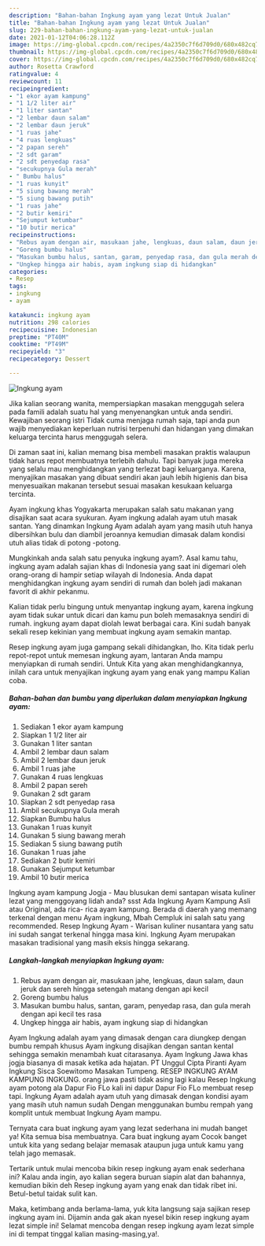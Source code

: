 ```yaml
---
description: "Bahan-bahan Ingkung ayam yang lezat Untuk Jualan"
title: "Bahan-bahan Ingkung ayam yang lezat Untuk Jualan"
slug: 229-bahan-bahan-ingkung-ayam-yang-lezat-untuk-jualan
date: 2021-01-12T04:06:28.112Z
image: https://img-global.cpcdn.com/recipes/4a2350c7f6d709d0/680x482cq70/ingkung-ayam-foto-resep-utama.jpg
thumbnail: https://img-global.cpcdn.com/recipes/4a2350c7f6d709d0/680x482cq70/ingkung-ayam-foto-resep-utama.jpg
cover: https://img-global.cpcdn.com/recipes/4a2350c7f6d709d0/680x482cq70/ingkung-ayam-foto-resep-utama.jpg
author: Rosetta Crawford
ratingvalue: 4
reviewcount: 11
recipeingredient:
- "1 ekor ayam kampung"
- "1 1/2 liter air"
- "1 liter santan"
- "2 lembar daun salam"
- "2 lembar daun jeruk"
- "1 ruas jahe"
- "4 ruas lengkuas"
- "2 papan sereh"
- "2 sdt garam"
- "2 sdt penyedap rasa"
- "secukupnya Gula merah"
- " Bumbu halus"
- "1 ruas kunyit"
- "5 siung bawang merah"
- "5 siung bawang putih"
- "1 ruas jahe"
- "2 butir kemiri"
- "Sejumput ketumbar"
- "10 butir merica"
recipeinstructions:
- "Rebus ayam dengan air, masukaan jahe, lengkuas, daun salam, daun jeruk dan sereh hingga setengah matang dengan api kecil"
- "Goreng bumbu halus"
- "Masukan bumbu halus, santan, garam, penyedap rasa, dan gula merah dengan api kecil tes rasa"
- "Ungkep hingga air habis, ayam ingkung siap di hidangkan"
categories:
- Resep
tags:
- ingkung
- ayam

katakunci: ingkung ayam 
nutrition: 298 calories
recipecuisine: Indonesian
preptime: "PT40M"
cooktime: "PT49M"
recipeyield: "3"
recipecategory: Dessert

---
```



![Ingkung ayam](https://img-global.cpcdn.com/recipes/4a2350c7f6d709d0/680x482cq70/ingkung-ayam-foto-resep-utama.jpg)

Jika kalian seorang wanita, mempersiapkan masakan menggugah selera pada famili adalah suatu hal yang menyenangkan untuk anda sendiri. Kewajiban seorang istri Tidak cuma menjaga rumah saja, tapi anda pun wajib menyediakan keperluan nutrisi terpenuhi dan hidangan yang dimakan keluarga tercinta harus menggugah selera.

Di zaman  saat ini, kalian memang bisa membeli masakan praktis walaupun tidak harus repot membuatnya terlebih dahulu. Tapi banyak juga mereka yang selalu mau menghidangkan yang terlezat bagi keluarganya. Karena, menyajikan masakan yang dibuat sendiri akan jauh lebih higienis dan bisa menyesuaikan makanan tersebut sesuai masakan kesukaan keluarga tercinta. 

Ayam ingkung khas Yogyakarta merupakan salah satu makanan yang disajikan saat acara syukuran. Ayam ingkung adalah ayam utuh masak santan. Yang dinamkan Ingkung Ayam adalah ayam yang masih utuh hanya dibersihkan bulu dan diambil jeroannya kemudian dimasak dalam kondisi utuh alias tidak di potong -potong.

Mungkinkah anda salah satu penyuka ingkung ayam?. Asal kamu tahu, ingkung ayam adalah sajian khas di Indonesia yang saat ini digemari oleh orang-orang di hampir setiap wilayah di Indonesia. Anda dapat menghidangkan ingkung ayam sendiri di rumah dan boleh jadi makanan favorit di akhir pekanmu.

Kalian tidak perlu bingung untuk menyantap ingkung ayam, karena ingkung ayam tidak sukar untuk dicari dan kamu pun boleh memasaknya sendiri di rumah. ingkung ayam dapat diolah lewat berbagai cara. Kini sudah banyak sekali resep kekinian yang membuat ingkung ayam semakin mantap.

Resep ingkung ayam juga gampang sekali dihidangkan, lho. Kita tidak perlu repot-repot untuk memesan ingkung ayam, lantaran Anda mampu menyiapkan di rumah sendiri. Untuk Kita yang akan menghidangkannya, inilah cara untuk menyajikan ingkung ayam yang enak yang mampu Kalian coba.

<!--inarticleads1-->

##### Bahan-bahan dan bumbu yang diperlukan dalam menyiapkan Ingkung ayam:

1. Sediakan 1 ekor ayam kampung
1. Siapkan 1 1/2 liter air
1. Gunakan 1 liter santan
1. Ambil 2 lembar daun salam
1. Ambil 2 lembar daun jeruk
1. Ambil 1 ruas jahe
1. Gunakan 4 ruas lengkuas
1. Ambil 2 papan sereh
1. Gunakan 2 sdt garam
1. Siapkan 2 sdt penyedap rasa
1. Ambil secukupnya Gula merah
1. Siapkan  Bumbu halus
1. Gunakan 1 ruas kunyit
1. Gunakan 5 siung bawang merah
1. Sediakan 5 siung bawang putih
1. Gunakan 1 ruas jahe
1. Sediakan 2 butir kemiri
1. Gunakan Sejumput ketumbar
1. Ambil 10 butir merica


Ingkung ayam kampung Jogja - Mau blusukan demi santapan wisata kuliner lezat yang menggoyang lidah anda? ssst Ada Ingkung Ayam Kampung Asli atau Original, ada rica- rica ayam kampung. Berada di daerah yang memang terkenal dengan menu Ayam ingkung, Mbah Cempluk ini salah satu yang recommended. Resep Ingkung Ayam - Warisan kuliner nusantara yang satu ini sudah sangat terkenal hingga masa kini. Ingkung Ayam merupakan masakan tradisional yang masih eksis hingga sekarang. 

<!--inarticleads2-->

##### Langkah-langkah menyiapkan Ingkung ayam:

1. Rebus ayam dengan air, masukaan jahe, lengkuas, daun salam, daun jeruk dan sereh hingga setengah matang dengan api kecil
1. Goreng bumbu halus
1. Masukan bumbu halus, santan, garam, penyedap rasa, dan gula merah dengan api kecil tes rasa
1. Ungkep hingga air habis, ayam ingkung siap di hidangkan


Ayam Ingkung adalah ayam yang dimasak dengan cara diungkep dengan bumbu rempah khusus Ayam ingkung disajikan dengan santan kental sehingga semakin menambah kuat citarasanya. Ayam Ingkung Jawa khas jogja biasanya di masak ketika ada hajatan. PT Unggul Cipta Piranti Ayam Ingkung Sisca Soewitomo Masakan Tumpeng. RESEP INGKUNG AYAM KAMPUNG INGKUNG. orang jawa pasti tidak asing lagi kalau Resep Ingkung ayam potong ala Dapur Fio FLo kali ini dapur Dapur Fio FLo membuat resep tapi. Ingkung Ayam adalah ayam utuh yang dimasak dengan kondisi ayam yang masih utuh namun sudah Dengan menggunakan bumbu rempah yang komplit untuk membuat Ingkung Ayam mampu. 

Ternyata cara buat ingkung ayam yang lezat sederhana ini mudah banget ya! Kita semua bisa membuatnya. Cara buat ingkung ayam Cocok banget untuk kita yang sedang belajar memasak ataupun juga untuk kamu yang telah jago memasak.

Tertarik untuk mulai mencoba bikin resep ingkung ayam enak sederhana ini? Kalau anda ingin, ayo kalian segera buruan siapin alat dan bahannya, kemudian bikin deh Resep ingkung ayam yang enak dan tidak ribet ini. Betul-betul taidak sulit kan. 

Maka, ketimbang anda berlama-lama, yuk kita langsung saja sajikan resep ingkung ayam ini. Dijamin anda gak akan nyesel bikin resep ingkung ayam lezat simple ini! Selamat mencoba dengan resep ingkung ayam lezat simple ini di tempat tinggal kalian masing-masing,ya!.

